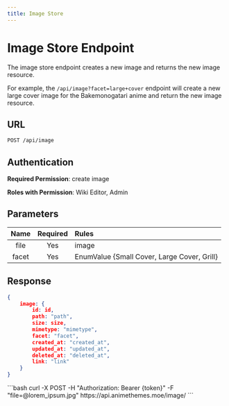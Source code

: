 ```yaml
---
title: Image Store
---
```


<Block>

# Image Store Endpoint

The image store endpoint creates a new image and returns the new image resource.

For example, the `/api/image?facet=large+cover` endpoint will create a new large cover image for the Bakemonogatari anime and return the new image resource.

## URL

```sh
POST /api/image
```

## Authentication

**Required Permission**: create image

**Roles with Permission**: Wiki Editor, Admin

## Parameters

| Name  | Required | Rules                                       |
| :---: | :------: | :------------------------------------------ |
| file  | Yes      | image                                       |
| facet | Yes      | EnumValue {Small Cover, Large Cover, Grill} |

## Response

```json
{
    image: {
        id: id,
        path: "path",
        size: size,
        mimetype: "mimetype",
        facet: "facet",
        created_at: "created_at",
        updated_at: "updated_at",
        deleted_at: "deleted_at",
        link: "link"
    }
}
```

<Example>

<CURL>
```bash
curl -X POST -H "Authorization: Bearer {token}" -F "file=@lorem_ipsum.jpg" https://api.animethemes.moe/image/
```
</CURL>

</Example>

</Block>